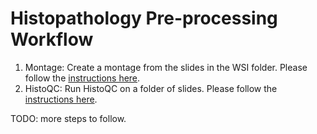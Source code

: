 # Histopathology Pre-processing Workflow

1. Montage: Create a montage from the slides in the WSI folder. Please follow the [instructions here](montage_creation.md).
2. HistoQC: Run HistoQC on a folder of slides. Please follow the [instructions here](histoqc.md).

TODO: more steps to follow.
